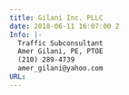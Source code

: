 ```yaml
---
title: Gilani Inc. PLLC
date: 2018-06-11 16:07:00 Z
Info: |-
  Traffic Subconsultant
  Amer Gilani, PE, PTOE
  (210) 289-4739
  amer_gilani@yahoo.com
URL: 
---
```


